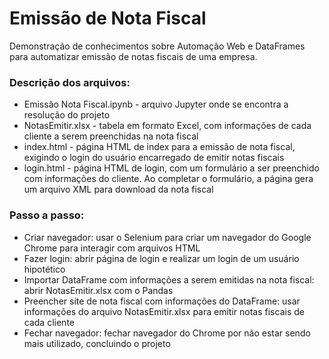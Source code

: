 # Emissão de Nota Fiscal
 Demonstração de conhecimentos sobre Automação Web e DataFrames para automatizar emissão de notas fiscais de uma empresa.

### Descrição dos arquivos:
- Emissão Nota Fiscal.ipynb - arquivo Jupyter onde se encontra a resolução do projeto
- NotasEmitir.xlsx - tabela em formato Excel, com informações de cada cliente a serem preenchidas na nota fiscal
- index.html - página HTML de index para a emissão de nota fiscal, exigindo o login do usuário encarregado de emitir notas fiscais
- login.html - página HTML de login, com um formulário a ser preenchido com informações do cliente. Ao completar o formulário, a página gera um arquivo XML para download da nota fiscal

### Passo a passo:
- Criar navegador: usar o Selenium para criar um navegador do Google Chrome para interagir com arquivos HTML
- Fazer login: abrir página de login e realizar um login de um usuário hipotético
- Importar DataFrame com informações a serem emitidas na nota fiscal: abrir NotasEmitir.xlsx com o Pandas
- Preencher site de nota fiscal com informações do DataFrame: usar informações do arquivo NotasEmitir.xlsx para emitir notas fiscais de cada cliente
- Fechar navegador: fechar navegador do Chrome por não estar sendo mais utilizado, concluindo o projeto
